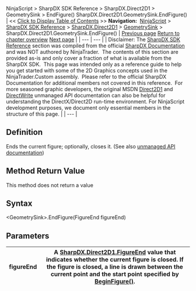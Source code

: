﻿
NinjaScript \> SharpDX SDK Reference \> SharpDX.Direct2D1 \> GeometrySink \> EndFigure()
SharpDX.Direct2D1\.GeometrySink.EndFigure()
| \<\< [Click to Display Table of Contents](sharpdx_direct2d1_geometrysink_endfigure.md) \>\> **Navigation:**     [NinjaScript](ninjascript-1.md) \> [SharpDX SDK Reference](sharpdx_sdk_reference-1.md) \> [SharpDX.Direct2D1](sharpdx_direct2d1-1.md) \> [GeometrySink](sharpdx_direct2d1_geometrysink-1.md) \> SharpDX.Direct2D1\.GeometrySink.EndFigure() | [Previous page](sharpdx_direct2d1_geometrysink_close-1.md) [Return to chapter overview](sharpdx_direct2d1_geometrysink-1.md) [Next page](sharpdx_direct2d1_geometrysink_setfillmode-1.md) |
| --- | --- |
| Disclaimer: The [SharpDX SDK Reference](sharpdx_sdk_reference-1.md) section was compiled from the official [SharpDX Documentation](http://sharpdx.org/) and was NOT authored by NinjaTrader.  The contents of this section are provided as\-is and only cover a fraction of what is available from the SharpDX SDK.  This page was intended only as a reference guide to help you get started with some of the 2D Graphics concepts used in the NinjaTrader.Custom assembly.  Please refer to the official SharpDX Documentation for additional members not covered in this reference.  For more seasoned graphic developers, the original MSDN [Direct2D1](https://msdn.microsoft.com/en-us/library/windows/desktop/dd370990.aspx) and [DirectWrite](https://msdn.microsoft.com/en-us/library/windows/desktop/dd368038.aspx) unmanaged API documentation can also be helpful for understanding the DirectX/Direct2D run\-time environment. For NinjaScript development purposes, we document only essential members in the structure of this page. |
| --- |

## Definition
Ends the current figure; optionally, closes it.
(See also [unmanaged API documentation](https://msdn.microsoft.com/en-us/library/dd316934.aspx))
 
## Method Return Value
This method does not return a value
 
## Syntax
\<GeometrySink\>.EndFigure(FigureEnd figureEnd)
## Parameters
| figureEnd | A [SharpDX.Direct2D1\.FigureEnd](sharpdx_direct2d1_figureend-1.md) value that indicates whether the current figure is closed. If the figure is closed, a line is drawn between the current point and the start point specified by [BeginFigure()](sharpdx_direct2d1_geometrysink_beginfigure-1.md). |
| --- | --- |
